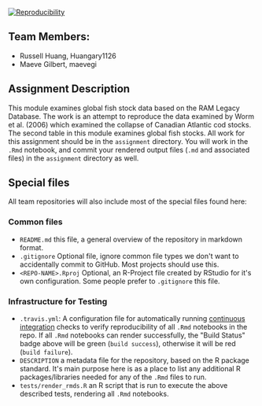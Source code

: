 
[![Reproducibility](https://github.com/espm-157/fish-fisheries-russelh-maeveg/actions/workflows/main.yml/badge.svg)](https://github.com/espm-157/fish-fisheries-russelh-maeveg/actions/workflows/main.yml)

## Team Members:

- Russell Huang, Huangary1126
- Maeve Gilbert, maevegi

## Assignment Description
This module examines global fish stock data based on the RAM Legacy Database. The work is an attempt to reproduce the data examined by Worm et al. (2006) which examined the collapse of Canadian Atlantic cod stocks. The second table in this module examines global fish stocks.
All work for this assignment should be in the `assignment` directory.  You will work in the `.Rmd` notebook, and commit your rendered output files (`.md` and associated files) in the `assignment` directory as well.

## Special files

All team repositories will also include most of the special files found here:

### Common files

- `README.md` this file, a general overview of the repository in markdown format.  
- `.gitignore` Optional file, ignore common file types we don't want to accidentally commit to GitHub. Most projects should use this. 
- `<REPO-NAME>.Rproj` Optional, an R-Project file created by RStudio for it's own configuration.  Some people prefer to `.gitignore` this file.


### Infrastructure for Testing

- `.travis.yml`: A configuration file for automatically running [continuous integration](https://travis-ci.com) checks to verify reproducibility of all `.Rmd` notebooks in the repo.  If all `.Rmd` notebooks can render successfully, the "Build Status" badge above will be green (`build success`), otherwise it will be red (`build failure`).  
- `DESCRIPTION` a metadata file for the repository, based on the R package standard. It's main purpose here is as a place to list any additional R packages/libraries needed for any of the `.Rmd` files to run.
- `tests/render_rmds.R` an R script that is run to execute the above described tests, rendering all `.Rmd` notebooks. 




